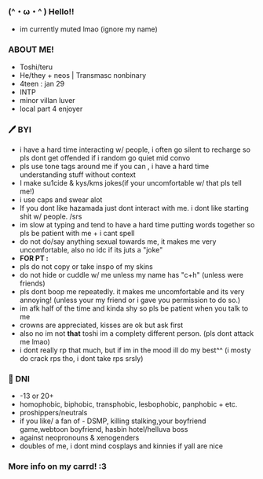 ### (^・ω・^ ) Hello!!

- im currently muted lmao (ignore my name)
### __ABOUT ME!__
- Toshi/teru
- He/they + neos | Transmasc nonbinary
- 4teen : jan 29
- INTP
- minor villan luver 
- local part 4 enjoyer 

### 🖊 BYI
- i have a hard time interacting w/ people, i often go silent to recharge so pls dont get offended if i random go quiet mid convo
- pls use tone tags around me if you can , i have a hard time understanding stuff without context 
- I make su1cide & kys/kms jokes(if your uncomfortable w/ that pls tell me!)
- i use caps and swear alot
- If you dont like hazamada just dont interact with me. i dont like starting shit w/ people. /srs
- im slow at typing and tend to have a hard time putting words together so pls be patient with me + i cant spell
- do not do/say anything sexual towards me, it makes me very uncomfortable, also no idc if its juts a "joke"
-  __FOR PT :__
- pls do not copy or take inspo of my skins
- do not hide or cuddle w/ me unless my name has "c+h" (unless were friends)
- pls dont boop me repeatedly. it makes me uncomfortable and its very annoying! (unless your my friend or i gave you permission to do so.)
- im afk half of the time and kinda shy so pls be patient when you talk to me
- crowns are appreciated, kisses are ok but ask first 
- also no im not __that__ toshi im a complety different person. (pls dont attack me lmao)
- i dont really rp that much, but if im in the mood ill do my best^^ (i mosty do crack rps tho, i dont take rps srsly)

### 🔪 DNI
- -13 or 20+
- homophobic, biphobic, transphobic, lesbophobic, panphobic + etc.
- proshippers/neutrals
- if you like/ a fan of - DSMP, killing stalking,your boyfriend game,webtoon boyfriend, hasbin hotel/helluva boss
- against neopronouns & xenogenders
- doubles of me, i dont mind cosplays and kinnies if yall are nice

### More info on my carrd! :3
